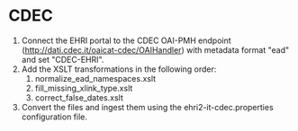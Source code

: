 # CDEC

1. Connect the EHRI portal to the CDEC OAI-PMH endpoint (http://dati.cdec.it/oaicat-cdec/OAIHandler) with metadata format "ead" and set "CDEC-EHRI".
2. Add the XSLT transformations in the following order:
    1. normalize_ead_namespaces.xslt
    2. fill_missing_xlink_type.xslt
    3. correct_false_dates.xslt
3. Convert the files and ingest them using the ehri2-it-cdec.properties configuration file. 